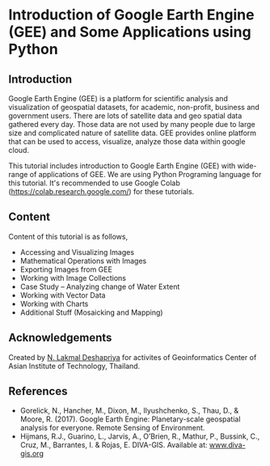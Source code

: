 # Introduction of Google Earth Engine (GEE) and Some Applications using Python

## Introduction

Google Earth Engine (GEE) is a platform for scientific analysis and visualization of geospatial datasets, for academic, non-profit, business and government users. There are lots of satellite data and geo spatial data gathered every day. Those data are not used by many people due to large size and complicated nature of satellite data. GEE provides online platform that can be used to access, visualize, analyze those data within google cloud.

This tutorial includes introduction to Google Earth Engine (GEE) with wide-range of applications of GEE. We are using Python Programing language for this tutorial. It's recommended to use Google Colab (https://colab.research.google.com/) for these tutorials.

## Content

Content of this tutorial is as follows,
* Accessing and Visualizing Images
* Mathematical Operations with Images
* Exporting Images from GEE
* Working with Image Collections
* Case Study – Analyzing change of Water Extent
* Working with Vector Data
* Working with Charts
* Additional Stuff (Mosaicking and Mapping)

## Acknowledgements

Created by [N. Lakmal Deshapriya](https://github.com/lakmalnd) for activites of Geoinformatics Center of Asian Institute of Technology, Thailand.

## References 
* Gorelick, N., Hancher, M., Dixon, M., Ilyushchenko, S., Thau, D., & Moore, R. (2017). Google Earth Engine: Planetary-scale geospatial analysis for everyone. Remote Sensing of Environment.
* Hijmans, R.J., Guarino, L., Jarvis, A., O’Brien, R., Mathur, P., Bussink, C., Cruz, M., Barrantes, I. & Rojas, E. DIVA-GIS. Available at: www.diva-gis.org
